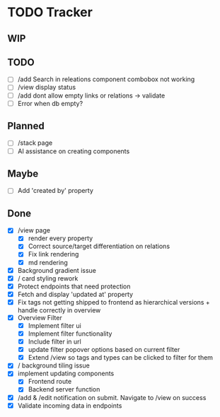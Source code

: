 # TODO Tracker

## WIP

## TODO

- [ ] /add Search in releations component combobox not working
- [ ] /view display status
- [ ] /add dont allow empty links or relations -> validate
- [ ] Error when db empty?

## Planned

- [ ] /stack page
- [ ] AI assistance on creating components

## Maybe

- [ ] Add 'created by' property

## Done

- [x] /view page
  - [x] render every property
  - [x] Correct source/target differentiation on relations
  - [x] Fix link rendering
  - [x] md rendering
- [x] Background gradient issue
- [x] / card styling rework
- [x] Protect endpoints that need protection
- [x] Fetch and display 'updated at' property
- [x] Fix tags not getting shipped to frontend as hierarchical versions + handle
      correctly in overview
- [x] Overview Filter
  - [x] Implement filter ui
  - [x] Implement filter functionality
  - [x] Include filter in url
  - [x] update filter popover options based on current filter
  - [x] Extend /view so tags and types can be clicked to filter for them
- [x] / background tiling issue
- [x] implement updating components
  - [x] Frontend route
  - [x] Backend server function
- [x] /add & /edit notification on submit. Navigate to /view on success
- [x] Validate incoming data in endpoints
